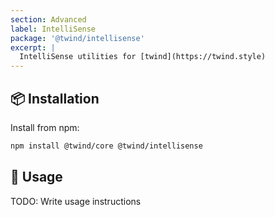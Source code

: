 ```yaml
---
section: Advanced
label: IntelliSense
package: '@twind/intellisense'
excerpt: |
  IntelliSense utilities for [twind](https://twind.style)
---
```


## 📦 Installation

Install from npm:

```sh
npm install @twind/core @twind/intellisense
```

## 🙇 Usage

TODO: Write usage instructions
